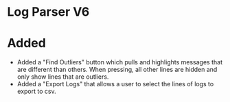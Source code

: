 # Log Parser V6

# Added
- Added a "Find Outliers" button which pulls and highlights messages that are different than others. When pressing, all other lines are hidden and only show lines that are outliers.
- Added a "Export Logs" that allows a user to select the lines of logs to export to csv.
